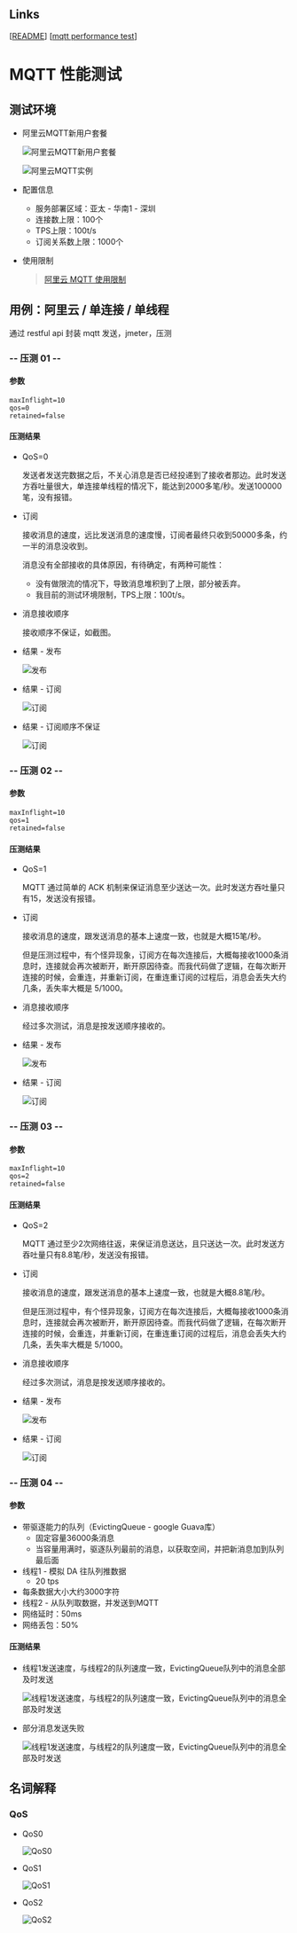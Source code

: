 ## Links
[[README](../README.md)]
[[mqtt performance test](<../doc/mqtt performance test.md>)]

# MQTT 性能测试

## 测试环境

- 阿里云MQTT新用户套餐

    ![阿里云MQTT新用户套餐](<./mqtt performance test/aliyun-mqtt-price-newuser-01.jpg>)

    ![阿里云MQTT实例](<./mqtt performance test/aliyun-mqtt-instance-02.jpg>)

- 配置信息

  - 服务部署区域：亚太 - 华南1 - 深圳
  - 连接数上限：100个
  - TPS上限：100t/s
  - 订阅关系数上限：1000个

- 使用限制

    > [阿里云 MQTT 使用限制](https://help.aliyun.com/document_detail/63620.html?spm=a2c4g.11186623.2.14.17e871d7qjPHSj#concept-63620-zh)

## 用例：阿里云 / 单连接 / 单线程

通过 restful api 封装 mqtt 发送，jmeter，压测

### -- 压测 01 --

#### 参数

```
maxInflight=10
qos=0
retained=false
```

#### 压测结果

- QoS=0

    发送者发送完数据之后，不关心消息是否已经投递到了接收者那边。此时发送方吞吐量很大，单连接单线程的情况下，能达到2000多笔/秒。发送100000笔，没有报错。

- 订阅

    接收消息的速度，远比发送消息的速度慢，订阅者最终只收到50000多条，约一半的消息没收到。
    
    消息没有全部接收的具体原因，有待确定，有两种可能性：

     - 没有做限流的情况下，导致消息堆积到了上限，部分被丢弃。
     - 我目前的测试环境限制，TPS上限：100t/s。

- 消息接收顺序

    接收顺序不保证，如截图。

- 结果 - 发布

    ![发布](<./mqtt performance test/perftest01-01-01.jpg>)

- 结果 - 订阅

    ![订阅](<./mqtt performance test/perftest01-01-02.jpg>)

- 结果 - 订阅顺序不保证

    ![订阅](<./mqtt performance test/perftest01-01-03.jpg>)

### -- 压测 02 --

#### 参数

```
maxInflight=10
qos=1
retained=false
```

#### 压测结果

- QoS=1

    MQTT 通过简单的 ACK 机制来保证消息至少送达一次。此时发送方吞吐量只有15，发送没有报错。

- 订阅

    接收消息的速度，跟发送消息的基本上速度一致，也就是大概15笔/秒。

    但是压测过程中，有个怪异现象，订阅方在每次连接后，大概每接收1000条消息时，连接就会再次被断开，断开原因待查。而我代码做了逻辑，在每次断开连接的时候，会重连，并重新订阅，在重连重订阅的过程后，消息会丢失大约几条，丢失率大概是 5/1000。

- 消息接收顺序

    经过多次测试，消息是按发送顺序接收的。

- 结果 - 发布

    ![发布](<./mqtt performance test/perftest01-02-01.jpg>)

- 结果 - 订阅

    ![订阅](<./mqtt performance test/perftest01-02-02.jpg>)

### -- 压测 03 --

#### 参数

```
maxInflight=10
qos=2
retained=false
```

#### 压测结果

- QoS=2

    MQTT 通过至少2次网络往返，来保证消息送达，且只送达一次。此时发送方吞吐量只有8.8笔/秒，发送没有报错。

- 订阅

    接收消息的速度，跟发送消息的基本上速度一致，也就是大概8.8笔/秒。

    但是压测过程中，有个怪异现象，订阅方在每次连接后，大概每接收1000条消息时，连接就会再次被断开，断开原因待查。而我代码做了逻辑，在每次断开连接的时候，会重连，并重新订阅，在重连重订阅的过程后，消息会丢失大约几条，丢失率大概是 5/1000。

- 消息接收顺序

    经过多次测试，消息是按发送顺序接收的。

- 结果 - 发布

    ![发布](<./mqtt performance test/perftest01-03-01.jpg>)

- 结果 - 订阅

    ![订阅](<./mqtt performance test/perftest01-03-02.jpg>)

### -- 压测 04 --

#### 参数

- 带驱逐能力的队列（EvictingQueue - google Guava库）
  - 固定容量36000条消息
  - 当容量用满时，驱逐队列最前的消息，以获取空间，并把新消息加到队列最后面
- 线程1 - 模拟 DA 往队列推数据
  - 20 tps
- 每条数据大小大约3000字符
- 线程2 - 从队列取数据，并发送到MQTT
- 网络延时：50ms
- 网络丢包：50%

#### 压测结果

- 线程1发送速度，与线程2的队列速度一致，EvictingQueue队列中的消息全部及时发送

    ![线程1发送速度，与线程2的队列速度一致，EvictingQueue队列中的消息全部及时发送](<./mqtt performance test/perftest01-04-01.jpg>)

- 部分消息发送失败

    ![线程1发送速度，与线程2的队列速度一致，EvictingQueue队列中的消息全部及时发送](<./mqtt performance test/perftest01-04-02.jpg>)

## 名词解释

### QoS

- QoS0

    ![QoS0](<./mqtt performance test/qos0.webp>)

- QoS1

    ![QoS1](<./mqtt performance test/qos1.webp>)

- QoS2

    ![QoS2](<./mqtt performance test/qos2.webp>)




